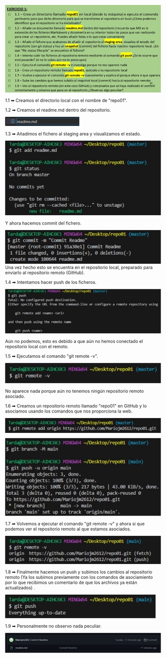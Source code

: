 ![Enunciado](images/Enunciado.jpg)

1.1 ➡ Creamos el directorio local con el nombre de "repo01".

1.2 ➡ Creamos el readme.md dentro del repositorio.  

![readme](images/1.2.jpg) 

1.3 ➡ Añadimos el fichero al staging area y visualizamos el estado.

![1.3](images/1.3.jpg)
  
Y ahora hacemos commit del fichero.
  
![1.3.2](images/1.3.2.jpg)  
Una vez hecho esto se encuentra en el repositorio local, preparado para enviarlo al repositorio remoto (GitHub).

1.4 ➡ Intentamos hacer push de los ficheros.

![1.4](images/1.4.jpg)  

Aún no podemos, esto es debido a que aún no hemos conectado el repositorio local con el remoto.

1.5 ➡ Ejecutamos el comando "git remote -v".  

![1.5](images/1.5.jpg)  

No aparece nada porque aún no tenemos ningún repositorio remoto asociado.

1.6 ➡ Creamos un repositorio remoto llamado "repo01" en GitHub y lo asociamos usando los comandos que nos proporciona la web.

![1.6](images/1.6.jpg)  

![1.6.2](images/1.6.2.jpg)   

1.7 ➡ Volvemos a ejecutar el comando "git remote -v" y ahora si que podemos ver el repositorio remoto al que estamos asociados.

![1.7](images/1.7.jpg) 

1.8 ➡ Finalmente hacemos un push y subimos los cambios al repositorio remoto (Ya los subimos previamente con los comandos de asociamiento por lo que recibimos un comentario de que los archivos ya están actualizados) . 

![1.8](images/1.8.jpg)  

1.9 ➡ Personalmente no observo nada peculiar.

![1.9](images/1.9.jpg)  


